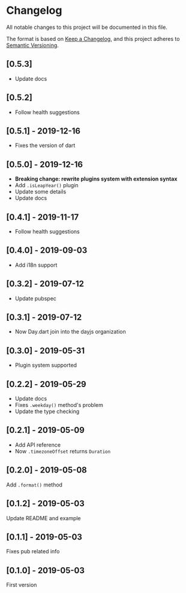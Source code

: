 # Changelog

All notable changes to this project will be documented in this file.

The format is based on [Keep a Changelog](https://keepachangelog.com/en/1.0.0/),
and this project adheres to [Semantic Versioning](https://semver.org/spec/v2.0.0.html).

## [0.5.3]

- Update docs

## [0.5.2]

- Follow health suggestions

## [0.5.1] - 2019-12-16

- Fixes the version of dart

## [0.5.0] - 2019-12-16

- **Breaking change: rewrite plugins system with extension syntax**
- Add `.isLeapYear()` plugin
- Update some details
- Update docs

## [0.4.1] - 2019-11-17

- Follow health suggestions

## [0.4.0] - 2019-09-03

- Add i18n support

## [0.3.2] - 2019-07-12

- Update pubspec

## [0.3.1] - 2019-07-12

- Now Day.dart join into the dayjs organization

## [0.3.0] - 2019-05-31

- Plugin system supported

## [0.2.2] - 2019-05-29

- Update docs
- Fixes `.weekday()` method's problem
- Update the type checking

## [0.2.1] - 2019-05-09

- Add API reference
- Now `.timezoneOffset` returns `Duration`

## [0.2.0] - 2019-05-08

Add `.format()` method

## [0.1.2] - 2019-05-03

Update README and example

## [0.1.1] - 2019-05-03

Fixes pub related info

## [0.1.0] - 2019-05-03

First version
